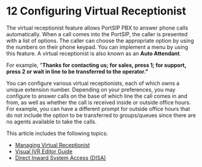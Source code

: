 # 12 Configuring Virtual Receptionist

The virtual receptionist feature allows PortSIP PBX to answer phone calls automatically. When a call comes into the PortSIP, the caller is presented with a list of options. The caller can choose the appropriate option by using the numbers on their phone keypad. You can implement a menu by using this feature. A virtual receptionist is also known as an **Auto Attendant**.

For example, "**Thanks for contacting us; for sales, press 1; for support, press 2 or wait in line to be transferred to the operator."**

You can configure various virtual receptionists, each of which owns a unique extension number. Depending on your preferences, you may configure to answer calls on the base of which line the call comes in and from, as well as whether the call is received inside or outside office hours. For example, you can have a different prompt for outside office hours that do not include the option to be transferred to groups/queues since there are no agents available to take the calls.

This article includes the following topics:

* [Managing Virtual Receptionist](managing-virtual-receptionist.md)
* [Visual IVR Editor Guide](visual-ivr-editor-guide.md)
* [Direct Inward System Access (DISA)](direct-inward-system-access-disa.md)

